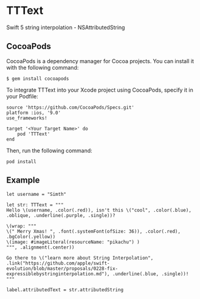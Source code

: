 # TTText

Swift 5 string interpolation - NSAttributedString
## CocoaPods

CocoaPods is a dependency manager for Cocoa projects. You can install it with the following command:

```
$ gem install cocoapods
```
To integrate TTText into your Xcode project using CocoaPods, specify it in your Podfile:

```
source 'https://github.com/CocoaPods/Specs.git'
platform :ios, '9.0'
use_frameworks!

target '<Your Target Name>' do
    pod 'TTText'
end
```
Then, run the following command:
```
pod install
```

## Example


    let username = "Simth"
    
    let str: TTText = """
    Hello \(username, .color(.red)), isn't this \("cool", .color(.blue), .oblique, .underline(.purple, .single))?
    
    \(wrap: """
    \(" Merry Xmas! ", .font(.systemFont(ofSize: 36)), .color(.red), .bgColor(.yellow))
    \(image: #imageLiteral(resourceName: "pikachu") )
    """, .alignment(.center))
    
    Go there to \("learn more about String Interpolation", .link("https://github.com/apple/swift-evolution/blob/master/proposals/0228-fix-expressiblebystringinterpolation.md"), .underline(.blue, .single))!
    """
    
    label.attributedText = str.attributedString

